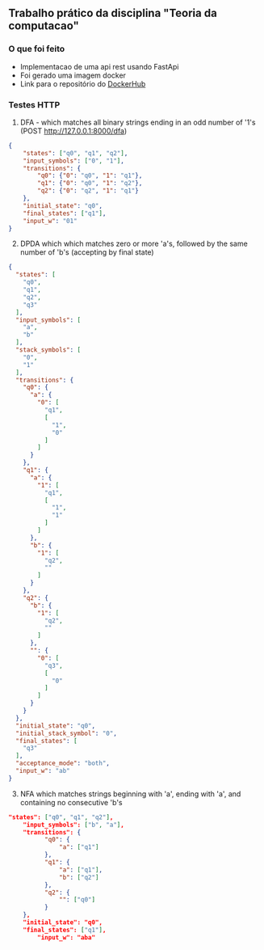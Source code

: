 ## Trabalho prático da disciplina "Teoria da computacao"

### O que foi feito

- Implementacao de uma api rest usando FastApi
- Foi gerado uma imagem docker
- Link para o repositório do [DockerHub](https://hub.docker.com/repository/docker/mauriciomartinss/api-teoria-computacao/general)

### Testes HTTP
1. DFA - which matches all binary strings ending in an odd number of '1's (POST http://127.0.0.1:8000/dfa)

```json
{
    "states": ["q0", "q1", "q2"],
    "input_symbols": ["0", "1"],
    "transitions": {
        "q0": {"0": "q0", "1": "q1"},
        "q1": {"0": "q0", "1": "q2"},
        "q2": {"0": "q2", "1": "q1"}
    },
    "initial_state": "q0",
    "final_states": ["q1"],
    "input_w": "01"
}
```

2. DPDA which which matches zero or more 'a's, followed by the same number of 'b's (accepting by final state)

```json
{
  "states": [
    "q0",
    "q1",
    "q2",
    "q3"
  ],
  "input_symbols": [
    "a",
    "b"
  ],
  "stack_symbols": [
    "0",
    "1"
  ],
  "transitions": {
    "q0": {
      "a": {
        "0": [
          "q1",
          [
            "1",
            "0"
          ]
        ]
      }
    },
    "q1": {
      "a": {
        "1": [
          "q1",
          [
            "1",
            "1"
          ]
        ]
      },
      "b": {
        "1": [
          "q2",
          ""
        ]
      }
    },
    "q2": {
      "b": {
        "1": [
          "q2",
          ""
        ]
      },
      "": {
        "0": [
          "q3",
          [
            "0"
          ]
        ]
      }
    }
  },
  "initial_state": "q0",
  "initial_stack_symbol": "0",
  "final_states": [
    "q3"
  ],
  "acceptance_mode": "both",
  "input_w": "ab"
}
```

3. NFA which matches strings beginning with 'a', ending with 'a', and containing no consecutive 'b's
```json
"states": ["q0", "q1", "q2"],
    "input_symbols": ["b", "a"],
    "transitions": {
          "q0": {
              "a": ["q1"]
          },
          "q1": {
              "a": ["q1"],
              "b": ["q2"]
          },
          "q2": {
              "": ["q0"]
          }
    },
    "initial_state": "q0",
    "final_states": ["q1"],
		"input_w": "aba"
```

